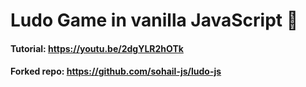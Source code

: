 # Ludo Game in vanilla JavaScript 🚀

#### Tutorial: https://youtu.be/2dgYLR2hOTk

#### Forked repo: https://github.com/sohail-js/ludo-js